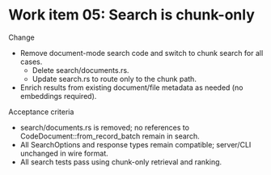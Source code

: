 # Work item 05: Search is chunk-only

Change
- Remove document-mode search code and switch to chunk search for all cases.
  - Delete search/documents.rs.
  - Update search.rs to route only to the chunk path.
- Enrich results from existing document/file metadata as needed (no embeddings required).

Acceptance criteria
- search/documents.rs is removed; no references to CodeDocument::from_record_batch remain in search.
- All SearchOptions and response types remain compatible; server/CLI unchanged in wire format.
- All search tests pass using chunk-only retrieval and ranking.

